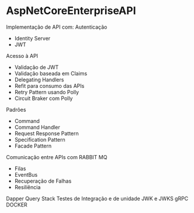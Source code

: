 # AspNetCoreEnterpriseAPI
Implementação de API com: 
Autenticação
- Identity Server
- JWT

Acesso à API
- Validação de JWT
- Validação baseada em Claims
- Delegating Handlers
- Refit para consumo das APIs
- Retry Pattern usando Polly
- Circuit Braker com Polly

Padrões
- Command
- Command Handler
- Request Response Pattern
- Specification Pattern
- Facade Pattern

Comunicação entre APIs com RABBIT MQ
- Filas
- EventBus
- Recuperação de Falhas
- Resiliência

Dapper
Query Stack
Testes de Integração e de unidade
JWK e JWKS
gRPC
DOCKER



